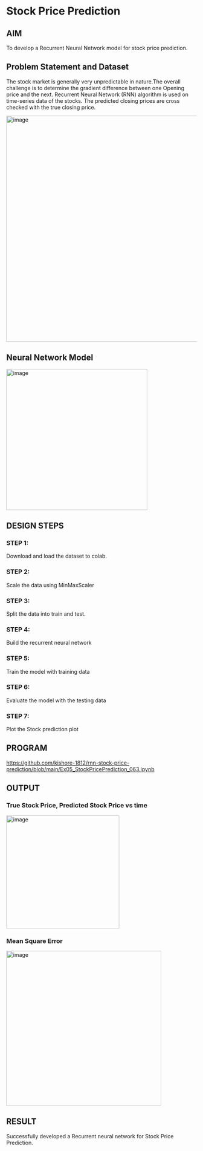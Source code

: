 # Stock Price Prediction

## AIM

To develop a Recurrent Neural Network model for stock price prediction.

## Problem Statement and Dataset
The stock market is generally very unpredictable in nature.The overall challenge is to determine the gradient difference between one Opening price and the next. Recurrent Neural Network (RNN) algorithm is used on time-series data of the stocks. The predicted closing prices are cross checked with the true closing price.

<img width="598" alt="image" src="https://user-images.githubusercontent.com/63336975/196042594-315507da-a687-4db7-9da2-97aedff0ee2a.png">


## Neural Network Model

<img width="373" alt="image" src="https://user-images.githubusercontent.com/63336975/196042692-3fcf14ab-40fb-4b89-bc38-f423e22fae5a.png">

## DESIGN STEPS

### STEP 1:
Download and load the dataset to colab.

### STEP 2:
Scale the data using MinMaxScaler

### STEP 3:
Split the data into train and test.

### STEP 4:
Build the recurrent neural network

### STEP 5:
Train the model with training data

### STEP 6:
Evaluate the model with the testing data

### STEP 7:
Plot the Stock prediction plot

## PROGRAM
https://github.com/kishore-1812/rnn-stock-price-prediction/blob/main/Ex05_StockPricePrediction_063.ipynb

## OUTPUT

### True Stock Price, Predicted Stock Price vs time

<img width="299" alt="image" src="https://user-images.githubusercontent.com/63336975/196042357-28bef110-2641-4e6b-9530-a5dc11fb7865.png">

### Mean Square Error

<img width="410" alt="image" src="https://user-images.githubusercontent.com/63336975/196042407-8c8e596f-4adf-4764-81a6-d512ae28a5c6.png">

## RESULT
Successfully developed a Recurrent neural network for Stock Price Prediction.
